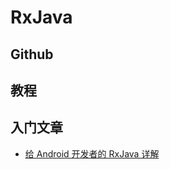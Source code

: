 # RxJava

## Github

## 教程

## 入门文章

* [给 Android 开发者的 RxJava 详解](http://gank.io/post/560e15be2dca930e00da1083)

